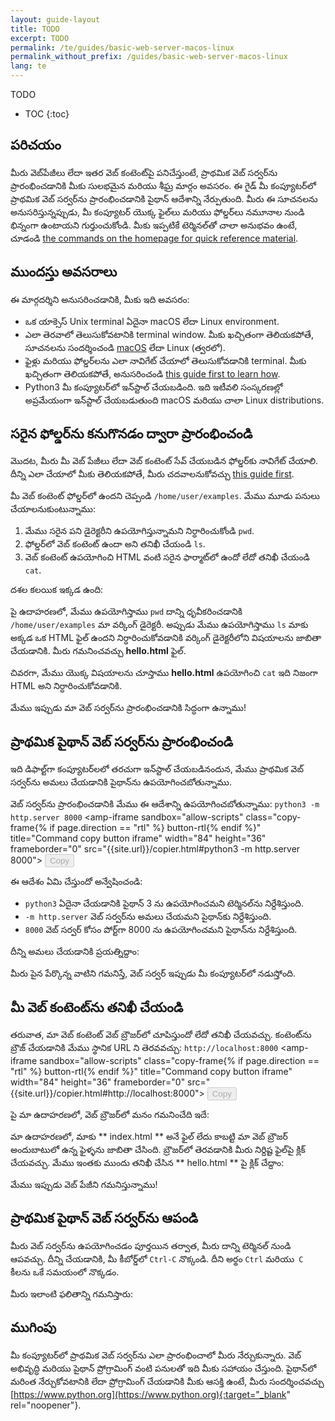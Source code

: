 ```yaml
---
layout: guide-layout
title: TODO
excerpt: TODO
permalink: /te/guides/basic-web-server-macos-linux
permalink_without_prefix: /guides/basic-web-server-macos-linux
lang: te
---
```


TODO

* TOC
{:toc}

## పరిచయం

మీరు వెబ్‌పేజీలు లేదా ఇతర వెబ్ కంటెంట్‌పై పనిచేస్తుంటే, ప్రాథమిక వెబ్ సర్వర్‌ను ప్రారంభించడానికి మీకు సులభమైన మరియు శీఘ్ర మార్గం అవసరం. ఈ గైడ్ మీ కంప్యూటర్‌లో ప్రాథమిక వెబ్ సర్వర్‌ను ప్రారంభించడానికి పైథాన్ ఆదేశాన్ని నేర్పుతుంది. మీరు ఈ సూచనలను అనుసరిస్తున్నప్పుడు, మీ కంప్యూటర్ యొక్క ఫైల్‌లు మరియు ఫోల్డర్‌లు నమూనాల నుండి భిన్నంగా ఉంటాయని గుర్తుంచుకోండి. మీకు ఇప్పటికే టెర్మినల్‌తో చాలా అనుభవం ఉంటే, చూడండి [the commands on the homepage for quick reference material](/).

## ముందస్తు అవసరాలు

ఈ మార్గదర్శిని అనుసరించడానికి, మీకు ఇది అవసరం:

* ఒక యాక్సెస్ Unix terminal ఏదైనా macOS లేదా Linux environment.
* ఎలా తెరవాలో తెలుసుకోవటానికి terminal window. మీకు ఖచ్చితంగా తెలియకపోతే, సూచనలను సందర్శించండి [macOS](open-terminal-macos) లేదా Linux (త్వరలో).
* ఫైళ్లు మరియు ఫోల్డర్‌లను ఎలా నావిగేట్ చేయాలో తెలుసుకోవడానికి terminal. మీకు ఖచ్చితంగా తెలియకపోతే, అనుసరించండి [this guide first to learn how](navigate-terminal).
* Python3 మీ కంప్యూటర్‌లో ఇన్‌స్టాల్ చేయబడింది. ఇది ఇటీవలి సంస్కరణల్లో అప్రమేయంగా ఇన్‌స్టాల్ చేయబడుతుంది macOS మరియు చాలా Linux distributions.

## సరైన ఫోల్డర్‌ను కనుగొనడం ద్వారా ప్రారంభించండి

మొదట, మీరు మీ వెబ్ పేజీలు లేదా వెబ్ కంటెంట్ సేవ్ చేయబడిన ఫోల్డర్‌కు నావిగేట్ చేయాలి. దీన్ని ఎలా చేయాలో మీకు తెలియకపోతే, మీరు చదవాలనుకోవచ్చు [this guide first](navigate-terminal).

మీ వెబ్ కంటెంట్ ఫోల్డర్‌లో ఉందని చెప్పండి `/home/user/examples`. మేము మూడు పనులు చేయాలనుకుంటున్నాము:

1. మేము సరైన పని డైరెక్టరీని ఉపయోగిస్తున్నామని నిర్ధారించుకోండి `pwd`.
2. ఫోల్డర్‌లో వెబ్ కంటెంట్ ఉందా అని తనిఖీ చేయండి `ls`.
3. వెబ్ కంటెంట్ ఉపయోగించి HTML వంటి సరైన ఫార్మాట్‌లో ఉందో లేదో తనిఖీ చేయండి `cat`.

దశల కలయిక ఇక్కడ ఉంది:

<div class="center guideimages">
  <amp-anim src="/assets/guides/basic-web-server-macos-linux/checking-web-content-en.gif" width="665" height="387" alt="Navigating and checking web content" layout="responsive"></amp-anim>
</div>

పై ఉదాహరణలో, మేము ఉపయోగిస్తాము `pwd` దాన్ని ధృవీకరించడానికి `/home/user/examples` మా వర్కింగ్ డైరెక్టరీ. అప్పుడు మేము ఉపయోగిస్తాము `ls` మాకు అక్కడ ఒక HTML ఫైల్ ఉందని నిర్ధారించుకోవడానికి వర్కింగ్ డైరెక్టరీలోని విషయాలను జాబితా చేయడానికి. మీరు గమనించవచ్చు **hello.html** ఫైల్.

చివరగా, మేము యొక్క విషయాలను చూస్తాము **hello.html** ఉపయోగించి `cat` ఇది నిజంగా HTML అని నిర్ధారించుకోవడానికి.

మేము ఇప్పుడు మా వెబ్ సర్వర్‌ను ప్రారంభించడానికి సిద్ధంగా ఉన్నాము!

## ప్రాథమిక పైథాన్ వెబ్ సర్వర్‌ను ప్రారంభించండి

ఇది డిఫాల్ట్‌గా కంప్యూటర్‌లలో తరచుగా ఇన్‌స్టాల్ చేయబడినందున, మేము ప్రాథమిక వెబ్ సర్వర్‌ను అమలు చేయడానికి పైథాన్‌ను ఉపయోగించబోతున్నాము.

వెబ్ సర్వర్‌ను ప్రారంభించడానికి మేము ఈ ఆదేశాన్ని ఉపయోగించబోతున్నాము: `python3 -m http.server 8000` <amp-iframe sandbox="allow-scripts"
  class="copy-frame{% if page.direction == "rtl" %} button-rtl{% endif %}"
  title="Command copy button iframe"
  width="84"
  height="36"
  frameborder="0"
  src="{{site.url}}/copier.html#python3 -m http.server 8000">
  <button class="pure-button button-large button-primary"
    placeholder
    disabled>Copy</button>
</amp-iframe>

ఈ ఆదేశం ఏమి చేస్తుందో అన్వేషించండి:

* `python3` ఏదైనా చేయడానికి పైథాన్ 3 ను ఉపయోగించమని టెర్మినల్‌ను నిర్దేశిస్తుంది.
* `-m http.server` వెబ్ సర్వర్‌ను అమలు చేయమని పైథాన్‌కు నిర్దేశిస్తుంది.
* `8000` వెబ్ సర్వర్ కోసం పోర్ట్‌గా 8000 ను ఉపయోగించమని పైథాన్‌ను నిర్దేశిస్తుంది.

దీన్ని అమలు చేయడానికి ప్రయత్నిద్దాం:

<div class="center guideimages">
  <amp-anim src="/assets/guides/basic-web-server-macos-linux/start-python-http-server-en.gif" width="665" height="387" alt="Start Python web server" layout="responsive"></amp-anim>
</div>

మీరు పైన పేర్కొన్న వాటిని గమనిస్తే, వెబ్ సర్వర్ ఇప్పుడు మీ కంప్యూటర్‌లో నడుస్తోంది.

## మీ వెబ్ కంటెంట్‌ను తనిఖీ చేయండి

తరువాత, మా వెబ్ కంటెంట్ వెబ్ బ్రౌజర్‌లో చూపిస్తుందో లేదో తనిఖీ చేయవచ్చు. కంటెంట్‌ను బ్రౌజ్ చేయడానికి మేము స్థానిక URL ని తెరవవచ్చు: `http://localhost:8000` <amp-iframe sandbox="allow-scripts"
  class="copy-frame{% if page.direction == "rtl" %} button-rtl{% endif %}"
  title="Command copy button iframe"
  width="84"
  height="36"
  frameborder="0"
  src="{{site.url}}/copier.html#http://localhost:8000">
  <button class="pure-button button-large button-primary"
    placeholder
    disabled>Copy</button>
</amp-iframe>

పై మా ఉదాహరణలో, వెబ్ బ్రౌజర్‌లో మనం గమనించేది ఇదే:

<div class="center guideimages">
  <amp-img src="/assets/guides/basic-web-server-macos-linux/directory-listing-en.png" width="665" height="387" alt="Directory listing in the web browser" layout="responsive"></amp-img>
</div>

మా ఉదాహరణలో, మాకు ** index.html ** అనే ఫైల్ లేదు కాబట్టి మా వెబ్ బ్రౌజర్ అందుబాటులో ఉన్న ఫైళ్ళను జాబితా చేసింది. బ్రౌజర్‌లో తెరవడానికి మీరు నిర్దిష్ట ఫైల్‌పై క్లిక్ చేయవచ్చు. మేము ఇంతకు ముందు తనిఖీ చేసిన ** hello.html ** పై క్లిక్ చేద్దాం:

<div class="center guideimages">
  <amp-img src="/assets/guides/basic-web-server-macos-linux/hello-world-page-en.png" width="665" height="387" alt="Hello world page" layout="responsive"></amp-img>
</div>

మేము ఇప్పుడు వెబ్ పేజీని గమనిస్తున్నాము!

## ప్రాథమిక పైథాన్ వెబ్ సర్వర్‌ను ఆపండి

మీరు వెబ్ సర్వర్‌ను ఉపయోగించడం పూర్తయిన తర్వాత, మీరు దాన్ని టెర్మినల్ నుండి ఆపవచ్చు. దీన్ని చేయడానికి, మీ కీబోర్డ్‌లో `Ctrl-C` నొక్కండి. దీని అర్థం `Ctrl` మరియు` C` కీలను ఒకే సమయంలో నొక్కడం.

మీరు ఇలాంటి ఫలితాన్ని గమనిస్తారు:

<div class="center guideimages">
  <amp-anim src="/assets/guides/basic-web-server-macos-linux/stop-python-http-server-en.gif" width="665" height="387" alt="Stop Python web server" layout="responsive"></amp-anim>
</div>

## ముగింపు

మీ కంప్యూటర్‌లో ప్రాథమిక వెబ్ సర్వర్‌ను ఎలా ప్రారంభించాలో మీరు నేర్చుకున్నారు. వెబ్ అభివృద్ధి మరియు పైథాన్ ప్రోగ్రామింగ్ వంటి పనులతో ఇది మీకు సహాయం చేస్తుంది. పైథాన్‌లో మరింత నేర్చుకోవటానికి లేదా ప్రోగ్రామింగ్ చేయడానికి మీకు ఆసక్తి ఉంటే, మీరు సందర్శించవచ్చు [https://www.python.org](https://www.python.org){:target="_blank" rel="noopener"}.
